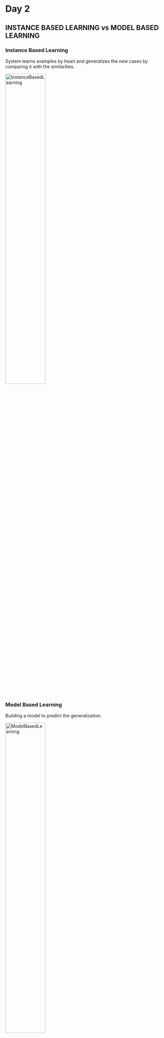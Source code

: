 # Day 2

## INSTANCE BASED LEARNING vs MODEL BASED LEARNING

### Instance Based Learning

System learns examples by heart and generalizes the new cases by comparing it with the similarities.

<img src="assets/InstanceBasedLearning.png" alt="InstanceBasedLearning" width="50%" />  

### Model Based Learning

Building a model to predict the generalization.

<img src="assets/ModelBasedLearning.png" alt="ModelBasedLearning" width="50%" />  

### EX: DOES MONEY MAKES PEOPLE HAPPIER?

**GDP per capita vs Life satisfaction data set**  

<img src="assets/Ex1_0.png" alt="Ex1_0" width="40%" />  

**Can you see a Model?**

<img src="assets/Ex1_1&2.png" alt="Ex1_1" width="40%" />  

**Determine the best model using the parameters** 

<img src="assets/Ex1_3.png" alt="Ex1_3" width="40%" />  

* Specify a performance measure(Utility function or cost function)
* Utility(fitness) function determines how good your model is
* Cost function determines how bad the model is
* For linear regression problems normally use the cost function which measures the distance between linear model predictions and the training examples.  

**Best fit Model**

<img src="assets/Ex1_4.png" alt="Ex1_4" width="40%" />  

## CHALLENGES IN ML

1. Data Collection
2. Insufficient data
3. Non-representative data
4. Poor quality data
5. Irrelevant Features
6. Overfitting and Underfitting
7. Software Integration
8. Deployment
9. Cost

### DATA COLLECTION

If you do not have ready-made data then gathering data is a difficult task:  

Two methods can be used:  
1. API
2. Web Scraping

### INSUFFICIENT DATA

* How a Toller learns “What is an Apple?”
* For small Machine Learning problem also needs thousands of examples
* Image recognition, and speech recognition may need millions of examples
* If data is insufficient can be reused the parts of the existing model

Eg: MICROSOFT Research of Algorithms vs Data  

<img src="assets/MSResAlgoVsData.png" alt="MSResAlgoVsData" width="40%" />  

### NON REPRESENTATIVE TRAINING DATA

<img src="assets/NonRepTrainData.png" alt="NonRepTrainData" width="50%" />  

#### Sample Noise

When the sample is very small , non-representative data as a result of chance  

#### Sample Bias

If the sample is very large, non-representative data exists if the sample method is flawed.  
Ex:(Literary digests Sampling method for Roosevelt vs Landon)  

### POOR QUALITY DATA

* Data Can be in various formats
* Data can have missing values.
* Outliers may be available
* If 5% of data is having missing features, remove the feature or fill it by the average or median.
* If clearly see an outlier remove the outlier manually

### IRRELEVANT FEATURES

* Garbage in Garbage out
* Feature Engineering:
  1. Feature Selection: Select most useful features
  2. Feature Extraction: Combining existing features to combine more useful one(use dimensionality reduction)
  3. Creating new feature by gathering new data
* Scenario of the fitness of an athlete

### OVERFITTING

* Model performs well on the training data. But it does not generalize well
* Ex: Taxi driver example

<img src="assets/OverFitting.png" alt="OverFitting" width="50%" />  

#### HOW OVERFITTING HAPPENS

Overfitting happens when the model is too complex relative to the amount and noisiness of the training data. The possible solutions are:  

* To simplify the model by selecting one with fewer parameters  
  (Eg: a linear model rather than a high-degree polynomial model), by reducing the number of attributes in the training data or by constraining the model
* To gather more training data
* To reduce the noise in the training data  
  (Eg: fix data errors and remove outliers)

#### REGULARIZATION

Constraining a model to make it simpler and reduce the risk of overfitting is called Regularization.

<img src="assets/Regula.png" alt="Regula" width="70%" />  

#### HYPER PARAMETER

* The amount of regularization to apply during learning can be controlled by a Hyper Parameter.
* Hyper Parameter is a parameter of a learning algorithm (not of the model)
* It is not affected by the learning algorithm itself.
* It must be set prior to the training and remains constant during the training.
* If the regularization Hyper Parameter is set to a very large value, you will get almost flat value, implies no overfitting, but less likely to find a good solution.

### UNDERFITTING

**Underfitting the Training Data**  

As you might guess, underfitting is the opposite of overfitting: it occurs when your model is too simple to learn the underlying structure of the data. For example, a linear model of life satisfaction is prone to underfit; reality is just more complex than the model, so its predictions are bound to be inaccurate, even on the training examples.  

The main options to fix this problem are:  
* Selecting a more powerful model, with more parameters
* Feeding better features to the learning algorithm (feature engineering)
* Reducing the constraints on the model (Eg: reducing the regularization Hyper Parameter)

If the training error is low (Eg: your model makes few mistakes on the training set) but the generalization error is high, it means that your model is overfitting the training data.  

_GIVING 100% ACCURACY -> It shows your model is overfitting_

#### HYPER PARAMETER TUNING

A common solution to this problem is called holdout validation: you simply hold out part of the training set to evaluate several candidate models and select the best one. The new heldout set is called the validation set (or sometimes the development set, or dev set). More specifically, you train multiple models with various Hyper parameters on the reduced training set (i.e., the full training set minus the validation set), and you select the model that performs best on the validation set. After this holdout validation process, you train the best model on the full training set (including the validation set), and this gives you the final model. Lastly, you evaluate this final model on the test set to get an estimate of the generalization error.  

#### HOW SHOULD BE THE VALIDATION SET?

This solution usually works quite well. However, if the validation set is too small, then model evaluations will be imprecise: you may end up selecting a suboptimal model by mistake. Conversely, if the validation set is too large, then the remaining training set will be much smaller than the full training set. Why is this bad? Well, since the final model will be trained on the full training set, it is not ideal to compare candidate models trained on a much smaller training set. It would be like selecting the fastest sprinter to participate in a marathon. One way to solve this problem is to perform repeated cross-validation, using many small validation sets. Each model is evaluated once per validation set, after it is trained on the rest of the data. By averaging out all the evaluations of a model, we get a much more accurate measure of its performance. However, there is a drawback: the training time is multiplied by the number of validation sets.  

### SOFTWARE INTEGRATION

* There are different platforms integration of different platform is a challenge  
* Batch learning
* Deployment

### COST INVOLVED

* How to measure cost for application
* How to calculate cost

## APPLICATIONS IN ML

Retail: Amazon, Big Bazaar

* They take your number and create a profile.
* There are thousands of scenarios that we can see ML is integrated
* Ex:  
  Facebook: Friends recommendation  
  Amazon: Product recommendation  
  Chatbots  
* Normally these scenarios can be mainly categorized in to B2B applications and B2C applications.

## B2B APPLICATIONS

1. Retail
2. Transportation
3. Manufacturing
4. Banking
5. Social media
6. Space exploration
7. Medical

### RETAIL

1. To stock up in retailing; For this, it is needed which goods need to be stocked up and which product is not needed to be stocked up. Data mining is done and identifies the buying behavior here. So ML is needed here.
2. Have you ever wondered why retail shops take your phone number?  
   They create your own profile. According to the way you are buying the goods from the other places(using metadata)  
   Then they can have a target audience according to your profile.  
3. Correlation of goods using association rule learning.

### TRANSPORTATION

Eg: Uber Driver Mobile App

<img src="assets/UberDriverApp.png" alt="UberDriverApp" width="25%" />  

### MANUFACTURING

**PREDICTIVE MAINTENANCE - Eg: TESLA**  

Tesla uses high automated processes to manufacture their cars. They use robotic arms to host their Engine and the things. If there is a failure of these robotic arms, then the manufacturing process will be delayed. To avoid that, IoT devices are launched in the robotic arms and detect the faults before they fail.  

<img src="assets/Tesla.jpeg" alt="Tesla" width="50%" />  

**CONSUMER INTERNET - Eg: Twitter**  

* Using sentiment analysis to generate profits.
* Can create a repository of Human Intelligence
* Political influence affects to the stock market

### BANK AND FINANCE

* If you apply for a loan , then the first thing happening in the finance sector is creating your own profile. Then this profile will be analyzed in two ways.    
  1. Analyzing using a ML method  
  2. Analyzing manually using a loan officer  
* When analyzing your profile with ML method your profile will be compared with past loan defaulters. If there is a 70-80% similarity between profile then it will be a red alarm to the bank.
* Which types of promotions should be done
* What has a high chance to establish a new branch

## MACHINE LEARNING DEVELOPMENT LIFE CYCLE

* Set of guidelines to follow when developing a Machine Learning based product.
* Here it is guided from the idea to the end product.
* In interviews, it is tested the end to end project development(not just the model training)

### 9 STEPS OF MACHINE LEARNING DEVELOPMENT LIFE CYCLE

1. Frame the problem
2. Gathering data
3. Data pre-processing
4. Exploratory data analysis
5. Feature engineering and selection
6. Model training , Evaluation and selection
7. Model deployment
8. Testing
9. Optimize

#### FRAME THE PROBLEM: GETTING THE MENTAL IMAGE

* What exactly is the problem?
* How to solve it?
* Who are the customers?
* How much will it cost?
* Amount of the team?
* The appearance of the product?
* Supervised or unsupervised?
* Online or batch mode?
* Which types of algorithms?
* How to get the data?

#### DATA GATHERING

* API method: Use a python code to hit the API and fetch the data using the Json format, and can be converted in to any format(CSV)
* Web scraping
* Database → ETL → Dataware Housing → Fetching data
* Big data → Spark clusters → fetching

#### DATA PRE-PROCESSING-DATA CANNOT BE USED DIRECTLY, HAS TO BE CLEANED.

* Missing data
* structural issues
* Outliers
* Noice
* What can be done in pre-processing:
* Remove duplications
* Remove missing values
* Remove outliers
* Feature scaling

#### EXPLORATORY DATA ANALYSIS: GETTING CONCRETE IDEA ABOUT DATA

* Studying the relationships between input and the output
* Doing visualizations
* Uni variate analysis: analyzing each column (mean, standard deviation, curve)
* Bi variate and multi variate analysis
* Outlier detection
* Imbalance detection(Ex: In Cat /dog classification , one has more images)

#### FEATURE ENGINEERING AND SELECTION

* Features are the input columns.
* Feature Engineering: Intelligently change the features of some columns and generating new columns.
* Feature selection: Only the important features are selected.

#### MODEL TRAINING , EVALUATION AND SELECTION

* There are different types of algorithms, it is needed to identify what is the best suited algorithm:
* Linear matrix:
* Kernel matrix:
* Ensample learning:
* Neural networks:
* Clustering:
* Evaluation: Using different matrix according to the algorithm, rate the performance. Ex: classification- Accuracy matrix, Regression-Mean squared error, Clustering-Dumb index
* Selecting the best-performed algo and tune the parameters of it and use Ensample learning.

#### MODEL DEPLOYMENT

<img src="assets/ModelDeploy.png" alt="ModelDeploy" width="70%" />  

#### TESTING

* Beta testing

#### OPTIMIZING

* Model backup
* Data backup
* Load balancing
* Retraining

## DATA ENGINEER vs DATA ANALYST vs DATA SCIENTIST vs ML ENGINEER

* MLDLC has several phases, In a large company, each job role is assigned for a specific phase.

### DATA ENGINEER

**Job Roles**

* Scrape data from the given sources
* Move or store data in optimal servers / data warehouses.
* Build data pipelines. / APIs for easy access to the data.
* Handle databases / Data warehouses.

**Skills required**

* Strong grasp of algorithms and data structures.
* Programming languages(Java/Python/R/Scala)
* Advanced DBMS
* Big data tools(Apache Spark, Hadoop, Apache Kafka, Apache Hive)
* Cloud platforms(AWS, google cloud)
* Distributed systems
* Data pipelines.

### DATA ANALYST / BUSINESS ANALYST

**Responsibilities**

* Cleaning and organizing raw data
* Analyzing data to derive insights
* Creating data visualizations
* Producing and maintaining reports
* Collaborating with teams
* Optimizing data collection procedures.

**Skills**

* Statistical programming
* Programming languages(R/SAS/python)
* Creative and Analytical thinking
* Business Acumen – Medium to high
* Strong communication skills
* Data mining / Cleaning and munging
* Data visualization
* Data storytelling
* SQL
* Advanced Microsoft Excel

### DATA SCIENTIST

* “Data Scientist is someone who is better at statistics than any software engineer and better at software engineering than any Statistician”
* Data analyst summarizes the data, data Scientist predict the future(Predictive modelling)
* Main duty o a data Scientist in a larger company: Best model creation
* Small company: Start to end everything

### ML ENGINEER

**Responsibilities**

* Deploying machine learning models to a production-ready environment.
* Scaling and optimizing the model for production
* Monitoring and maintenance of deployed models.

**Skills**

* Mathematics
* Programming languages(R/Java/Python/Scala)
* Distributed systems
* Data model and evaluation
* Machine learning algorithms
* Software Engineering and system design

### COMPARISON

|                | Analytical skills | Business acumen | Data Story telling | Soft Skills    | Software Skills |
|----------------|-------------------|-----------------|--------------------|----------------|-----------------|
| Data Analyst   | High              | Medium to High  | High               | Medium to High | Medium          |
| Data Engineer  | Medium            | Low             | Low                | Medium         | High            |
| Data Scientist | High              | High            | High               | High           | Medium          |
| ML Engineer    | Medium to High    | Medium          | Low                | High           | High            |  

